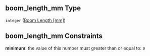 ## boom_length_mm Type

`integer` ([Boom Length \[mm\]](iea43_wra_data_model-properties-measurement-location-items-properties-measurement-point-items-properties-mounting-arrangement-items-properties-boom-length-mm.md))

## boom_length_mm Constraints

**minimum**: the value of this number must greater than or equal to: `0`
